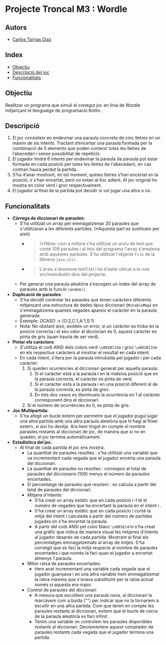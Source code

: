 # Projecte Troncal M3 : Wordle
## Autors
- [Carlos Tarrias Diaz](https://gitlab.com/carlos.tarrias.7e6)

## Index
- [Objectiu](#objectiu) 
- [Descripció del joc](#descripció)
- [Funcionalitats](#funcionalitats)

## Objectiu 
Realitzar un programa que simuli el conegut joc en línia de Wordle mitjançant el llenguatge de programació Kotlin.

## Descripció
1. El joc consisteix en endevinar una paraula concreta de cinc lletres en un màxim de sis intents. Tractant d’encertar una paraula formada per la combinació de 5 elements que poden contenir 
totes les lletres de l’abecedari i sense possibilitat de repetició.  
2. El jugador tindrà 6 intents per endevinar la paraula (la paraula pot estar formada en cada posició per totes les lletres de l'abecedari), en cas contrari haurà perdut la partida.
3. S’ha d’anar mostrant, en tot moment, quines lletres s’han encertat en la posició, o s’han encertat, però no estan al lloc adient.
   Al joc original ho mostra en color verd i groc respectivament.
4. El jugador al final de la partida pot decidir si vol jugar una altra o no.
## Funcionalitats

- **Càrrega de diccionari de paraules**: 
  - S'ha utilitzat un array per emmagatzemar 20 paraules que
  s'utilitzaran a les diferents partides. (*Aquesta part es sustitueix per això)
      - > (*)Nota: com a millora s'ha utilitzat un arxiu de text
      que conté 109 paraules i al inici del programa l'array s'emplena amb aquestes paraules.
        S'ha utilitzat l'objecte `File` de la llibreria `java.util`.
      - > L'arxiu s'anomena _test1.txt_ i ha d'estar ubicat a la ruta _src/main/kotlin_ dins del projecte.
  - Per generar una paraula aleatòria s'escogeix un índex del array de paraules amb la funció `random()`.
- **Duplicació de paraules**: 
  - S'ha decidit controlar les paraules que tenen caràcters diferents
  mitjançant una estructura de dades tipus diccionari (`MutableMap`) on s'emmagatzema quantes vegades apareix el caràcter en la paraula generada.
  - Exemple: OCASO -> {O:2,C:1,A:1,S:1}
  - Nota: No obstant això, existeix un error, si un caràcter es troba en la posició correcta i el seu valor al diccionari és 0, aquest caràcter es pinta de gris
    (quan hauria de ser verd).
- **Pintar els caràcters**: 
  - S'utilitza el codi ANSI dels colors verd  `\u001B[32m`
    i groc `\u001B[33m` en els respectius caràcters al mostrar el resultat en cada intent.  
  - En cada intent, s'itera per la paraula introduïda pel jugador i per cada caràcter:
    1. Si queden ocurrències al diccionari generat per aquella paraula:
       1. Si el caràcter està a la paraula i en la mateixa posició que en la paraula correcta, el caràcter es pinta de verd. 
       2. Si el caràcter està a la paraula i en una posició diferent al de la paraula correcta, es pinta de groc.
       3. En tots dos casos es disminueix la ocurrència en 1 al caràcter corresponent dins el diccionari.  
    2. Si el número de ocurrències és 0, es pinta de gris. 
- **Joc Multipartida**:
  - S'ha afegit un bucle extern per permetre que el jugador pugui jugar una altra partida amb una altra paraula
  aleatòria que hi hagi al fitxer extern, si així ho desitja. Ara hem tingut en compte el nombre paraules restants al diccionari
  de joc, de manera que si no en queden, el joc termina automàticament.
- **Estadística del joc**:
  - Al final de cada partida el joc ens mostra:
    - La quantitat de paraules resoltes : s'ha utilitzat una variable que va incrementant cada vegada que el jugador 
    encerta una paraula del diccionari.
    - La quantitat de paraules no resoltes : correspon al total de paraules del diccionario (109) menys el número de paraules
    encertades.
    - El percentatge de paraules que resolem : es calcula a partir del total de paraules del diccionari.
    - Mitjana d'intents:
      - S'ha creat un array estàtic que en cada posició _i-1_ té el numero de vegades que ha encertant la paraula
      en el intent _i_ .
      - S'ha creat un array estàtic que en cada posicio _i_ conté la mitjà del intent _i_ calculada a partir del número de partides
      jugades on s'ha encertat la paraula.
      - A partir del codi ANSI pel color blanc `\u001b[47m` s'ha creat una gràfic que indica de manera visual les
      mitjanes d'intents al jugador després de cada partida. Mostrant al final els percentatges emmagatzemats
      al array de mitjes. S'ha corretgit que es faci la mitjà respecte al nombre de paraules encertades i que només la faci
      quan el jugador a encertat almenys 1 paraula.
    - Millor ratxa de paraules encertades:
      - Hem anat incrementant una variable cada vegada que el jugador guanyava i en una altra variable 
      hem emmagatzemat la ratxa màxima que s'anava substituïnt per la ratxa actual només si aquesta 
      era major.
    - Control de paraules del diccionari
      - A mesura que escolliem una paraula nova, al diccionari la marcàvem com a buida ("") per indicar
      que no la tornariem a escollir en una altra partida. Com que tenim en compte les paraules restants al diccionari,
      evitem que el bucle de cerca de la paraula aleatòria es faci infinit.
      - Tenim una variable on controlem les paraules disponibles restants al diccionari. Decrementem aquest 
      comptador de paraules restants cada vegada que el jugador termina una partida.